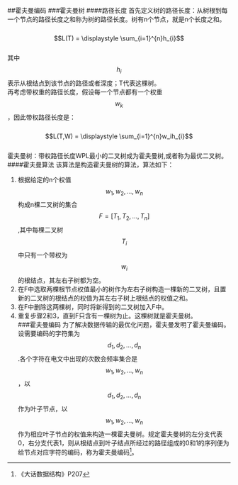 ##霍夫曼编码
###霍夫曼树
####路径长度
首先定义树的路径长度：从树根到每一个节点的路径长度之和称为树的路径长度。树有n个节点，就是n个长度之和。  
&emsp;&emsp;$$L(T) = \displaystyle \sum_{i=1}^{n}h_{i}$$  
其中$$h_{i}$$表示从根结点到该节点的路径或者深度；T代表这棵树。  
再考虑带权重的路径长度，假设每一个节点都有一个权重$$w_k$$，因此带权路径长度是：  
&emsp;&emsp;$$L(T,W) = \displaystyle \sum_{i=1}^{n}w_ih_{i}$$  
霍夫曼树：带权路径长度WPL最小的二叉树成为霍夫曼树,或者称为最优二叉树。  
####霍夫曼算法
该算法是构造霍夫曼树的算法，算法如下：  
1. 根据给定的n个权值$$w_1,w_2,...,w_n$$构成n棵二叉树的集合$$F=[T_1,T_2,...,T_n]$$,其中每棵二叉树$$T_i$$中只有一个带权为$$w_i$$的根结点，其左右子树都为空。  
2. 在F中选取两棵根节点权值最小的树作为左右子树构造一棵新的二叉树，且置新的二叉树的根结点的权值为其左右子树上根结点的权值之和。  
3. 在F中删除这两棵树，同时将新得到的二叉树加入F中。  
4. 重复步骤2和3，直到F只含有一棵树为止。这棵树就是霍夫曼树。  
###霍夫曼编码
为了解决数据传输的最优化问题，霍夫曼发明了霍夫曼编码。  
设需要编码的字符集为$$d_1,d_2,...,d_n$$.各个字符在电文中出现的次数会频率集合是$$w_1,w_2,...,w_n$$，以$$d_1,d_2,...,d_n$$作为叶子节点，以$$w_1,w_2,...,w_n$$作为相应叶子节点的权值来构造一棵霍夫曼树。规定霍夫曼树的左分支代表0，右分支代表1，则从根结点到叶子结点所经过的路径组成的0和1的序列便为给节点对应字符的编码，称为霍夫曼编码[^1]。  

[^1]: 《大话数据结构》P207

